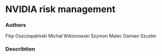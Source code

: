 # NVIDIA risk management

### Authors
Filip Oszczepaliński
Michał Wiktorowski
Szymon Malec
Damian Szuster

### Describtion
